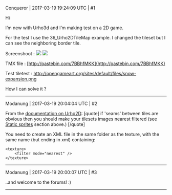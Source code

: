 Conqueror | 2017-03-19 19:24:09 UTC | #1

Hi
 
I’m new with Urho3d and I’m making test on a 2D game.
 
For the test I use the 36_Urho2DTileMap example.
I changed the tileset but I can see the neighboring border tile.
 
Screenshoot :
<img src='//cdck-file-uploads-global.s3.dualstack.us-west-2.amazonaws.com/standard17/uploads/urho3d/original/1X/138e9233791ea5a4452c098d5e35236d12e95b64.png'>
<img src='//cdck-file-uploads-global.s3.dualstack.us-west-2.amazonaws.com/standard17/uploads/urho3d/original/1X/f030a7cd1a940da8e49b6bf136602f273d1a28c8.png'>
 
TMX file : [http://pastebin.com/7BBhfMKK](http://pastebin.com/7BBhfMKK)
 
Test tiletest : http://opengameart.org/sites/default/files/snow-expansion.png
 
 
How I can solve it ?

-------------------------

Modanung | 2017-03-19 20:04:04 UTC | #2

From the [documentation on Urho2D](https://urho3d.github.io/documentation/HEAD/_urho2_d.html):
[quote]
if 'seams' between tiles are obvious then you should make your tilesets images nearest filtered (see [Static sprites](https://urho3d.github.io/documentation/HEAD/_urho2_d.html#Urho2D_Static_Sprites) section above.)
[/quote]

You need to create an XML file in the same folder as the texture, with the same name (but ending in xml) containing:
```
<texture>
    <filter mode="nearest" />
</texture>
```

-------------------------

Modanung | 2017-03-19 20:00:07 UTC | #3

..and welcome to the forums! :)

-------------------------

